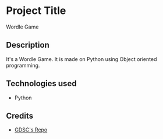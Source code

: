 # Project Title
Wordle Game

## Description
It's a Wordle Game. It is made on Python using Object oriented programming.


## Technologies used
- Python

## Credits
- [GDSC's Repo](https://github.com/USFGDSC/Py-wordle)
